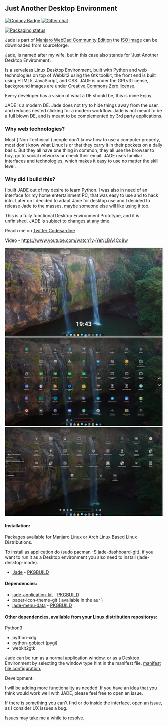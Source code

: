 ## Just Another Desktop Environment
[![Codacy Badge](https://api.codacy.com/project/badge/Grade/7197c9d3255543d39ec9a15623ee0e51)](https://www.codacy.com/app/codesardine/Jadesktop?utm_source=github.com&amp;utm_medium=referral&amp;utm_content=codesardine/Jadesktop&amp;utm_campaign=Badge_Grade)
[![Gitter chat](https://badges.gitter.im/gitterHQ/gitter.png)](https://gitter.im/JustAnotherDesktopEnviroment/Lobby)

[![Packaging status](https://repology.org/badge/vertical-allrepos/jade-dashboard-git.svg)](https://repology.org/metapackage/jade-dashboard-git)

Jade is part of [Manjaro WebDad Community Edition](https://forum.manjaro.org/t/manjaro-webdad-community-edition/34571/139)
the [ISO image](https://sourceforge.net/projects/manjaro-webdad/)  can be downloaded from sourceforge.

Jade, is named after my wife, but in this case also stands for 'Just Another Desktop Environment'.

Is a serveless Linux Desktop Environment, built with Python and web technologies on top of Webkit2 using the Gtk toolkit, the front end is built using HTML5, JavaScript, and CSS.
JADE is under the GPLv3 license, background images are under [Creative Commons Zero license](http://creativecommons.org/publicdomain/zero/1.0/).

Every developer has a vision of what a DE should be, this is mine Enjoy.

JADE is a modern DE. Jade does not try to hide things away from the user, and reduces nested clicking for a modern workflow. Jade is not meant to be a full blown DE, and is meant to be complemented by 3rd party applications.

### Why web technologies?

Most ( Non-Technical ) people don't know how to use a computer properly, most don't know what Linux is or that they carry it in their pockets on a daily basis. But they all have one thing in common, they all use the browser to buy, go to social networks or check their email. JADE uses familiar interfaces and technologies, which makes it easy to use no matter the skill level.

### Why did i build this?

I built JADE out of my desire to learn Python. I was also in need of an interface for my home entertainment PC, that was easy to use and to hack into. Later on I decided to adapt Jade for desktop use and I decided to release Jade to the masses, maybe someone else will like using it too.

This is a fully functional Desktop Environment Prototype, and it is unfinished. JADE is subject to changes at any time.

Reach me on [Twitter Codesardine](https://twitter.com/codesardine)

Video - https://www.youtube.com/watch?v=YeNLBA4Cq8w


![desktop](jade.jpg)
![desktop](jade1.jpg)
![desktop](jade2.jpg)

#### Installation:

Packages available for Manjaro Linux or Arch Linux Based Linux Distributions.

To install as application do (sudo pacman -S jade-dashboard-git), if you want to run it as a Desktop environment you also need to install (jade-desktop-mode).

* [Jade](https://github.com/codesardine/Jade-Application-Kit) - [PKGBUILD](https://github.com/manjaro/packages-community/blob/master/jade-dashboard-git/PKGBUILD)

#### Dependencies:

* [jade-application-kit](https://github.com/codesardine/Jade-Application-Kit) - [PKGBUILD](https://github.com/manjaro/packages-community/blob/master/python-jade-application-kit/PKGBUILD)
* paper-icon-theme-git ( available in the aur )
* [jade-menu-data](https://github.com/codesardine/Jade-menu-data) - [PKGBUILD](https://github.com/manjaro/packages-community/blob/master/jade-menu-data-git/PKGBUILD)

#### Other dependencies, available from your Linux distribution repositorys:
Python3

* python-xdg 
* python-gobject (pygi)
* webkit2gtk

Jade can be run as a normal application window, or as a Desktop Environment by selecting the window type hint in the manifest file.
[manifest file configuration.](https://github.com/codesardine/Jade-Application-Kit/wiki/Application-manifest-file)

Development:

I will be adding more functionality as needed. If you have an idea that you think would work well with JADE, please feel free to open an issue.

If there is something you can't find or do inside the interface, open an issue, as I consider UX issues a bug.

Issues may take me a while to resolve.
